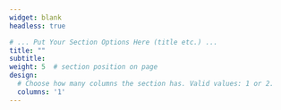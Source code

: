 ```yaml
---
widget: blank
headless: true

# ... Put Your Section Options Here (title etc.) ...
title: ""
subtitle:
weight: 5  # section position on page
design:
  # Choose how many columns the section has. Valid values: 1 or 2.
  columns: '1'
---
```

